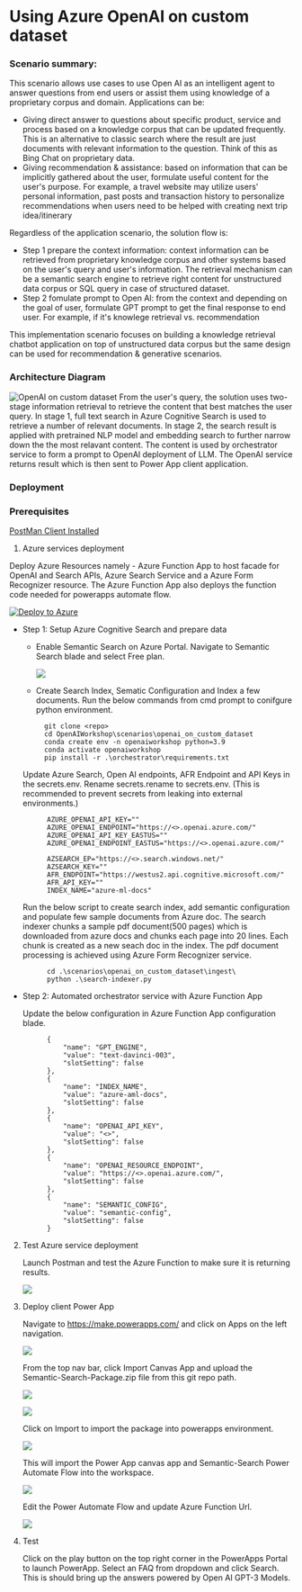 # Using Azure OpenAI on custom dataset
### Scenario summary:
This scenario allows use cases to use Open AI as an intelligent agent to answer questions from end users or assist them using knowledge of a proprietary corpus and domain.
Applications can be: 
- Giving direct answer to questions about specific product, service and process based on a knowledge corpus that can be updated frequently. This is an alternative to classic search where the result are just documents with relevant information to the question. Think of this as Bing Chat on proprietary data.
- Giving recommendation & assistance: based on information that can be implicitly gathered about the user, formulate useful content for the user's purpose. For example, a travel website may utilize users' personal information, past posts and transaction history to personalize recommendations when users need to be helped with creating next trip idea/itinerary

Regardless of the application scenario, the solution flow is:
- Step 1 prepare the context information: context information can be retrieved from proprietary knowledge corpus and other systems based on the user's query and user's information. The retrieval mechanism can be a semantic search engine to retrieve right content for unstructured data corpus or SQL query in case of structured dataset.
- Step 2 fomulate prompt to Open AI: from the context and depending on the goal of user, formulate GPT prompt to get the final response to end user. For example, if it's knowlege retrieval vs. recommendation

This implementation scenario focuses on building a knowledge retrieval chatbot application on top of unstructured data corpus but the same design can be used for recommendation & generative scenarios.

### Architecture Diagram
![OpenAI on custom dataset](../../documents/media/openaioncustomdataset.png)
From the user's query, the solution uses two-stage information retrieval to retrieve the content that best matches the user query. 
In stage 1, full text search in Azure Cognitive Search is used to retrieve a number of relevant documents. In stage 2, the search result is applied with pretrained NLP model and embedding search to further narrow down the the most relavant content. The content is used by orchestrator service to form a prompt to OpenAI deployment of LLM. The OpenAI service returns result which is then sent to Power App client application.
### Deployment


### Prerequisites

[PostMan Client Installed](https://www.postman.com/downloads/)



1. Azure services deployment

Deploy Azure Resources namely - Azure Function App to host facade for OpenAI and Search APIs, Azure Search Service and a Azure Form Recognizer resource.
The Azure Function App also deploys the function code needed for powerapps automate flow. 


[![Deploy to Azure](https://aka.ms/deploytoazurebutton)](https://portal.azure.com/#create/Microsoft.Template/uri/https%3A%2F%2Fraw.githubusercontent.com%2Fanildwarepo%2FOpenAIWorkshop%2Fanildwa-dev%2Fscenarios%2Fopenai_on_custom_dataset%2Fdeploy%2Fazure-deploy.json)



- Step 1: Setup Azure Cognitive Search and prepare data

    * Enable Semantic Search on Azure Portal. Navigate to Semantic Search blade and select Free plan. 
    
        ![](../../documents/media/enable-semantic-search.png)

    * Create Search Index, Sematic Configuration and Index a few documents.
      Run the below commands from cmd prompt to conifgure python environment. 

            
            git clone <repo>
            cd OpenAIWorkshop\scenarios\openai_on_custom_dataset
            conda create env -n openaiworkshop python=3.9
            conda activate openaiworkshop
            pip install -r .\orchestrator\requirements.txt

     Update Azure Search, Open AI endpoints, AFR Endpoint and API Keys in the secrets.env. 
     Rename secrets.rename to secrets.env. (This is recommended to prevent secrets from leaking into external environments.)

            AZURE_OPENAI_API_KEY=""
            AZURE_OPENAI_ENDPOINT="https://<>.openai.azure.com/"
            AZURE_OPENAI_API_KEY_EASTUS=""
            AZURE_OPENAI_ENDPOINT_EASTUS="https://<>.openai.azure.com/"

            AZSEARCH_EP="https://<>.search.windows.net/"
            AZSEARCH_KEY=""
            AFR_ENDPOINT="https://westus2.api.cognitive.microsoft.com/"
            AFR_API_KEY=""
            INDEX_NAME="azure-ml-docs"

     Run the below script to create search index, add semantic configuration and populate few sample documents from Azure doc. 
     The search indexer chunks a sample pdf document(500 pages) which is downloaded from azure docs and chunks each page into 20 lines. Each chunk is created as a new seach doc in the index. The pdf document processing is achieved using Azure Form Recognizer service. 
     

            cd .\scenarios\openai_on_custom_dataset\ingest\
            python .\search-indexer.py
            
        

- Step 2: Automated orchestrator service with Azure Function App

    Update the below configuration in Azure Function App configuration blade. 

            {
                "name": "GPT_ENGINE",
                "value": "text-davinci-003",
                "slotSetting": false
            },
            {
                "name": "INDEX_NAME",
                "value": "azure-aml-docs",
                "slotSetting": false
            },
            {
                "name": "OPENAI_API_KEY",
                "value": "<>",
                "slotSetting": false
            },
            {
                "name": "OPENAI_RESOURCE_ENDPOINT",
                "value": "https://<>.openai.azure.com/",
                "slotSetting": false
            },
            {
                "name": "SEMANTIC_CONFIG",
                "value": "semantic-config",
                "slotSetting": false
            }

2. Test Azure service deployment

    Launch Postman and test the Azure Function to make sure it is returning results. 

    ![](../../documents/media/postman.png)

3. Deploy client Power App

    Navigate to https://make.powerapps.com/ and click on Apps on the left navigation. 

    ![](../../documents/media/powerapps1.png)

    From the top nav bar, click Import Canvas App and upload the Semantic-Search-Package.zip file from this git repo path. 

    ![](../../documents/media/powerapps2.png)

    ![](../../documents/media/powerapps3.png)

    Click on Import to import the package into powerapps environment. 

    ![](../../documents/media/powerapps4.png)

    This will import the Power App canvas app and Semantic-Search Power Automate Flow into the workspace. 
    
    ![](../../documents/media/powerapps7.png)

    Edit the Power Automate Flow and update Azure Function Url. 
    
    ![](../../documents/media/powerapps5.png)

4. Test

    Click on the play button on the top right corner in the PowerApps Portal to launch PowerApp.
    Select an  FAQ from dropdown and click Search. This is should bring up the answers powered by Open AI GPT-3 Models. 


